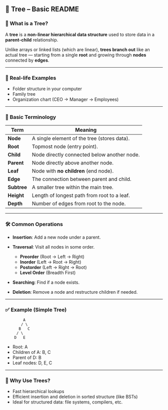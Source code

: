 ## 🌳 Tree – Basic README

### 📌 What is a Tree?

A **tree** is a **non-linear hierarchical data structure** used to store data in a **parent-child** relationship.

Unlike arrays or linked lists (which are linear), **trees branch out** like an actual tree — starting from a single **root** and growing through **nodes** connected by **edges**.

---

### 📂 Real-life Examples

- Folder structure in your computer
- Family tree
- Organization chart (CEO → Manager → Employees)

---

### 🧱 Basic Terminology

| Term        | Meaning                                     |
| ----------- | ------------------------------------------- |
| **Node**    | A single element of the tree (stores data). |
| **Root**    | Topmost node (entry point).                 |
| **Child**   | Node directly connected below another node. |
| **Parent**  | Node directly above another node.           |
| **Leaf**    | Node with **no children** (end node).       |
| **Edge**    | The connection between parent and child.    |
| **Subtree** | A smaller tree within the main tree.        |
| **Height**  | Length of longest path from root to a leaf. |
| **Depth**   | Number of edges from root to the node.      |

---

### 🛠️ Common Operations

- **Insertion**: Add a new node under a parent.
- **Traversal**: Visit all nodes in some order.

  - **Preorder** (Root → Left → Right)
  - **Inorder** (Left → Root → Right)
  - **Postorder** (Left → Right → Root)
  - **Level Order** (Breadth First)

- **Searching**: Find if a node exists.
- **Deletion**: Remove a node and restructure children if needed.

---

### ✅ Example (Simple Tree)

```
        A
       / \
      B   C
     / \
    D   E
```

- Root: A
- Children of A: B, C
- Parent of D: B
- Leaf nodes: D, E, C

---

### 🧠 Why Use Trees?

- Fast hierarchical lookups
- Efficient insertion and deletion in sorted structure (like BSTs)
- Ideal for structured data: file systems, compilers, etc.
